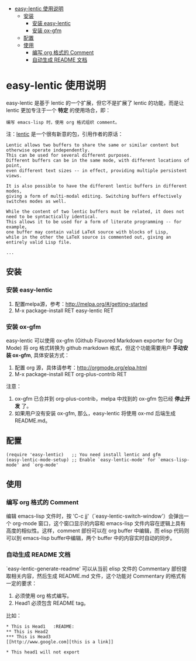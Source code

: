- [easy-lentic 使用说明](#easy-lentic-使用说明)
  - [安装](#安装)
    - [安装 easy-lentic](#安装-easy-lentic)
    - [安装 ox-gfm](#安装-ox-gfm)
  - [配置](#配置)
  - [使用](#使用)
    - [编写 org 格式的 Comment](#编写-org-格式的-comment)
    - [自动生成 README 文档](#自动生成-readme-文档)

# easy-lentic 使用说明<a id="orgheadline8"></a>

easy-lentic 是基于 lentic 的一个扩展，但它不是扩展了 lentic 的功能，而是让 lentic 更加专注于一个 **特定** 的使用场合，即：

    编写 emacs-lisp 时，使用 org 格式组织 comment。

注：[lentic](https://github.com/phillord/lentic) 是一个很有新意的包，引用作者的原话：

    Lentic allows two buffers to share the same or similar content but otherwise operate independently.
    This can be used for several different purposes.
    Different buffers can be in the same mode, with different locations of point,
    even different text sizes -- in effect, providing multiple persistent views.

    It is also possible to have the different lentic buffers in different modes,
    giving a form of multi-modal editing. Switching buffers effectively switches modes as well.

    While the content of two lentic buffers must be related, it does not need to be syntactically identical.
    This allows it to be used for a form of literate programming -- for example,
    one buffer may contain valid LaTeX source with blocks of Lisp,
    while in the other the LaTeX source is commented out, giving an entirely valid Lisp file.

    ...

## 安装<a id="orgheadline3"></a>

### 安装 easy-lentic<a id="orgheadline1"></a>

1.  配置melpa源，参考：<http://melpa.org/#/getting-started>
2.  M-x package-install RET easy-lentic RET

### 安装 ox-gfm<a id="orgheadline2"></a>

easy-lentic 可以使用 ox-gfm (Github Flavored Markdown exporter for Org Mode) 将 org 格式转换为 github markdown 格式，但这个功能需要用户 **手动安装 ox-gfm**, 具体安装方式：

1.  配置 org 源，具体请参考：<http://orgmode.org/elpa.html>
2.  M-x package-install RET org-plus-contrib RET

注意：

1.  ox-gfm 已合并到 org-plus-contrib，melpa 中找到的 ox-gfm 包已经 **停止开发** 了。
2.  如果用户没有安装 ox-gfm, 那么，easy-lentic 将使用 ox-md 后端生成 README.md。

## 配置<a id="orgheadline4"></a>

    (require 'easy-lentic)   ;; You need install lentic and gfm
    (easy-lentic-mode-setup) ;; Enable `easy-lentic-mode' for `emacs-lisp-mode' and `org-mode'

## 使用<a id="orgheadline7"></a>

### 编写 org 格式的 Comment<a id="orgheadline5"></a>

编辑 emacs-lisp 文件时，按 'C-c jj'（\`easy-lentic-switch-window'）会弹出一个
org-mode 窗口，这个窗口显示的内容和 emacs-lisp 文件内容在逻辑上具有高度的相似性。这样，comment 部份可以在 org buffer 中编辑，而 elisp 代码则可以到 emacs-lisp buffer中编辑，两个 buffer 中的内容实时自动的同步。

### 自动生成 README 文档<a id="orgheadline6"></a>

\`easy-lentic-generate-readme' 可以从当前 elisp 文件的 Commentary 部份提取相关内容，然后生成 README.md 文件，这个功能对 Commentary 的格式有一定的要求：

1.  必须使用 org 格式编写。
2.  Head1 必须包含 README tag。

比如：

    * This is Head1   :README:
    ** This is Head2
    *** This is Head3
    [[http://www.google.com][this is a link]]

    * This head1 will not export
